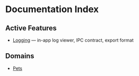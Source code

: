 # Documentation Index

## Active Features
- [Logging](./logging/OVERVIEW.md) — in-app log viewer, IPC contract, export format

## Domains
- [Pets](./pets/README.md)

